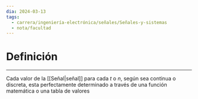 ```yaml
---
dia: 2024-03-13
tags:
  - carrera/ingeniería-electrónica/señales/Señales-y-sistemas
  - nota/facultad
---
```

# Definición
---
Cada valor de la [[Señal|señal]] para cada $t$ o $n$, según sea continua o discreta, esta perfectamente determinado a través de una función matemática o una tabla de valores